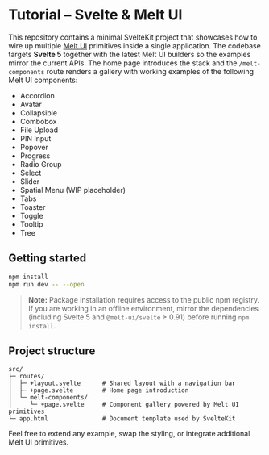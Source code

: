 # Tutorial – Svelte & Melt UI

This repository contains a minimal SvelteKit project that showcases how to wire up multiple
[Melt UI](https://github.com/melt-ui/melt-ui) primitives inside a single application. The codebase
targets **Svelte 5** together with the latest Melt UI builders so the examples mirror the current
APIs. The home page introduces the stack and the `/melt-components` route renders a gallery with
working examples of the following Melt UI components:

- Accordion
- Avatar
- Collapsible
- Combobox
- File Upload
- PIN Input
- Popover
- Progress
- Radio Group
- Select
- Slider
- Spatial Menu (WIP placeholder)
- Tabs
- Toaster
- Toggle
- Tooltip
- Tree

## Getting started

```bash
npm install
npm run dev -- --open
```

> **Note:** Package installation requires access to the public npm registry. If you are working in an
> offline environment, mirror the dependencies (including Svelte 5 and `@melt-ui/svelte` ≥ 0.91) before
> running `npm install`.

## Project structure

```
src/
├─ routes/
│  ├─ +layout.svelte      # Shared layout with a navigation bar
│  ├─ +page.svelte        # Home page introduction
│  └─ melt-components/
│     └─ +page.svelte     # Component gallery powered by Melt UI primitives
└─ app.html               # Document template used by SvelteKit
```

Feel free to extend any example, swap the styling, or integrate additional Melt UI primitives.
